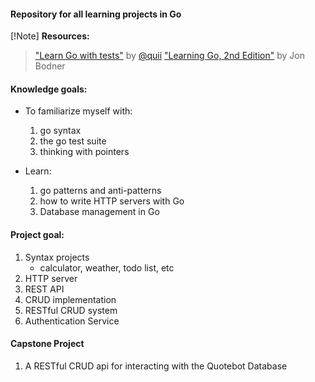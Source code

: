 
#### Repository for all learning projects in Go

[!Note]
**Resources:**<br>
> ["Learn Go with tests"](https://quii.gitbook.io/learn-go-with-tests) by [@quii](https://x.com/quii)
> ["Learning Go, 2nd Edition"](https://www.oreilly.com/library/view/learning-go-2nd/9781098139285/) by Jon Bodner


#### Knowledge goals:
- To familiarize myself with:
    1. go syntax 
    2. the go test suite
    3. thinking with pointers

- Learn:
    1. go patterns and anti-patterns
    2. how to write HTTP servers with Go
    3. Database management in Go

#### Project goal:
1. Syntax projects
    - calculator, weather, todo list, etc
2. HTTP server
3. REST API
4. CRUD implementation
5. RESTful CRUD system
6. Authentication Service

#### Capstone Project
1. A RESTful CRUD api for interacting with the Quotebot Database

